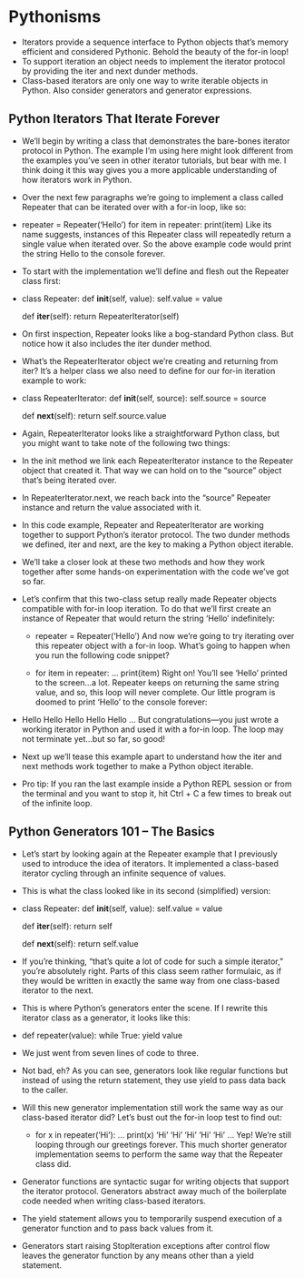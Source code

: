
# Pythonisms

- Iterators provide a sequence interface to Python objects that’s memory efficient and considered Pythonic. Behold the beauty of the for-in loop!
- To support iteration an object needs to implement the iterator protocol by providing the iter and next dunder methods.
- Class-based iterators are only one way to write iterable objects in Python. Also consider generators and generator expressions.

## Python Iterators That Iterate Forever

- We’ll begin by writing a class that demonstrates the bare-bones iterator protocol in Python. The example I’m using here might look different from the examples you’ve seen in other iterator tutorials, but bear with me. I think doing it this way gives you a more applicable understanding of how iterators work in Python.

- Over the next few paragraphs we’re going to implement a class called Repeater that can be iterated over with a for-in loop, like so:

- repeater = Repeater(‘Hello’) for item in repeater: print(item) Like its name suggests, instances of this Repeater class will repeatedly return a single value when iterated over. So the above example code would print the string Hello to the console forever.

- To start with the implementation we’ll define and flesh out the Repeater class first:

- class Repeater:
    def __init__(self, value):
        self.value = value

    def __iter__(self):
        return RepeaterIterator(self)

- On first inspection, Repeater looks like a bog-standard Python class. But notice how it also includes the iter dunder method.

- What’s the RepeaterIterator object we’re creating and returning from iter? It’s a helper class we also need to define for our for-in iteration example to work:

- class RepeaterIterator:
    def __init__(self, source):
        self.source = source

    def __next__(self):
        return self.source.value

- Again, RepeaterIterator looks like a straightforward Python class, but you might want to take note of the following two things:

- In the init method we link each RepeaterIterator instance to the Repeater object that created it. That way we can hold on to the “source” object that’s being iterated over.

- In RepeaterIterator.next, we reach back into the “source” Repeater instance and return the value associated with it.

- In this code example, Repeater and RepeaterIterator are working together to support Python’s iterator protocol. The two dunder methods we defined, iter and next, are the key to making a Python object iterable.

- We’ll take a closer look at these two methods and how they work together after some hands-on experimentation with the code we’ve got so far.

- Let’s confirm that this two-class setup really made Repeater objects compatible with for-in loop iteration. To do that we’ll first create an instance of Repeater that would return the string ‘Hello’ indefinitely:

    - repeater = Repeater(‘Hello’) And now we’re going to try iterating over this repeater object with a for-in loop. What’s going to happen when you run the following code snippet?

    - for item in repeater: … print(item) Right on! You’ll see ‘Hello’ printed to the screen…a lot. Repeater keeps on returning the same string value, and so, this loop will never complete. Our little program is doomed to print ‘Hello’ to the console forever:

- Hello Hello Hello Hello Hello … But congratulations—you just wrote a working iterator in Python and used it with a for-in loop. The loop may not terminate yet…but so far, so good!

- Next up we’ll tease this example apart to understand how the iter and next methods work together to make a Python object iterable.

- Pro tip: If you ran the last example inside a Python REPL session or from the terminal and you want to stop it, hit Ctrl + C a few times to break out of the infinite loop.
## Python Generators 101 – The Basics

- Let’s start by looking again at the Repeater example that I previously used to introduce the idea of iterators. It implemented a class-based iterator cycling through an infinite sequence of values.

- This is what the class looked like in its second (simplified) version:

- class Repeater:
    def __init__(self, value):
        self.value = value

    def __iter__(self):
        return self

    def __next__(self):
        return self.value

- If you’re thinking, “that’s quite a lot of code for such a simple iterator,” you’re absolutely right. Parts of this class seem rather formulaic, as if they would be written in exactly the same way from one class-based iterator to the next.

- This is where Python’s generators enter the scene. If I rewrite this iterator class as a generator, it looks like this:

- def repeater(value):
    while True:
        yield value

- We just went from seven lines of code to three.

- Not bad, eh? As you can see, generators look like regular functions but instead of using the return statement, they use yield to pass data back to the caller.

- Will this new generator implementation still work the same way as our class-based iterator did? Let’s bust out the for-in loop test to find out:

    - for x in repeater(‘Hi’): … print(x) ‘Hi’ ‘Hi’ ‘Hi’ ‘Hi’ ‘Hi’ … Yep! We’re still looping through our greetings forever. This much shorter generator implementation seems to perform the same way that the Repeater class did.

- Generator functions are syntactic sugar for writing objects that support the iterator protocol. Generators abstract away much of the boilerplate code needed when writing class-based iterators.
- The yield statement allows you to temporarily suspend execution of a generator function and to pass back values from it.
- Generators start raising StopIteration exceptions after control flow leaves the generator function by any means other than a yield statement.